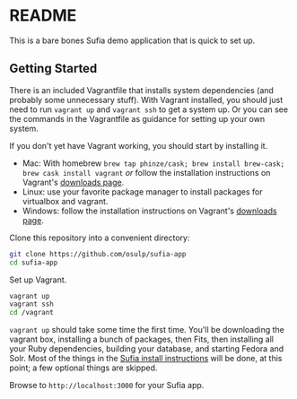 README
=======

This is a bare bones Sufia demo application that is quick to set up.

Getting Started
----------------

There is an included Vagrantfile that installs system dependencies (and probably some unnecessary stuff). With Vagrant installed, you should just need to run ```vagrant up``` and ```vagrant ssh``` to get a system up. Or you can see the commands in the Vagrantfile as guidance for setting up your own system.

If you don't yet have Vagrant working, you should start by installing it. 
  * Mac: With homebrew ```brew tap phinze/cask; brew install brew-cask; brew cask install vagrant``` _or_ follow the installation instructions on Vagrant's [downloads page](https://www.vagrantup.com/downloads).
  * Linux: use your favorite package manager to install packages for virtualbox and vagrant.
  * Windows: follow the installation instructions on Vagrant's [downloads page](https://www.vagrantup.com/downloads).

Clone this repository into a convenient directory:

```bash
git clone https://github.com/osulp/sufia-app
cd sufia-app
```

Set up Vagrant.

```bash
vagrant up
vagrant ssh
cd /vagrant
```

```vagrant up``` should take some time the first time. You'll be downloading the vagrant box, installing a bunch of packages, then Fits, then installing all your Ruby dependencies, building your database, and starting Fedora and Solr. Most of the things in the [Sufia install instructions](https://github.com/projecthydra/sufia/blob/master/README.md) will be done, at this point; a few optional things are skipped.

Browse to ```http://localhost:3000``` for your Sufia app.

